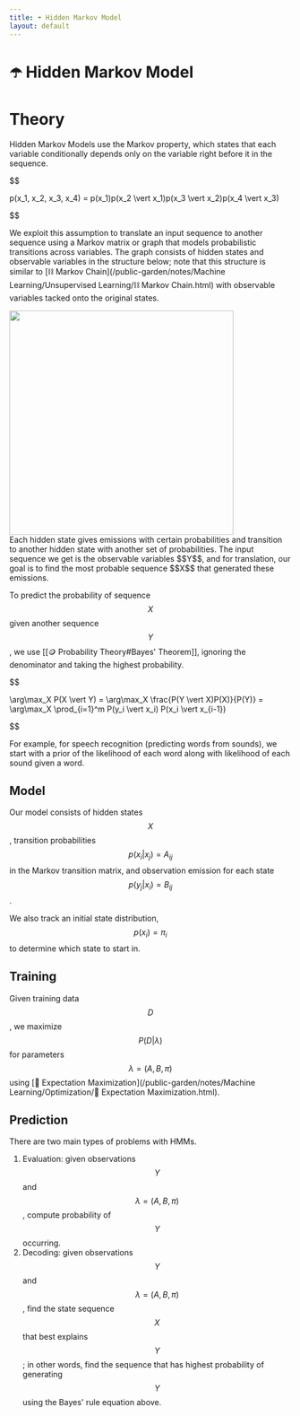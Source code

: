 ```yaml
---
title: ☂️ Hidden Markov Model
layout: default
---
```


# ☂️ Hidden Markov Model

# Theory
Hidden Markov Models use the Markov property, which states that each variable conditionally depends only on the variable right before it in the sequence.

$$

p(x_1, x_2, x_3, x_4) = p(x_1)p(x_2 \vert x_1)p(x_3 \vert x_2)p(x_4 \vert x_3)

$$

We exploit this assumption to translate an input sequence to another sequence using a Markov matrix or graph that models probabilistic transitions across variables. The graph consists of hidden states and observable variables in the structure below; note that this structure is similar to [⛓️ Markov Chain](/public-garden/notes/Machine Learning/Unsupervised Learning/⛓️ Markov Chain.html) with observable variables tacked onto the original states.

<div>
<img src="attachment:notes/Attachments/notes/Attachments/20221229103142.png.png" width="400"/>
</div>
Each hidden state gives emissions with certain probabilities and transition to another hidden state with another set of probabilities. The input sequence we get is the observable variables $$Y$$, and for translation, our goal is to find the most probable sequence $$X$$ that generated these emissions.

To predict the probability of sequence $$X$$ given another sequence $$Y$$, we use [[🪙 Probability Theory#Bayes' Theorem]], ignoring the denominator and taking the highest probability.

$$

\arg\max_X P(X \vert Y) = \arg\max_X \frac{P(Y \vert X)P(X)}{P(Y)} = \arg\max_X \prod_{i=1}^m P(y_i \vert x_i) P(x_i \vert x_{i-1})

$$

For example, for speech recognition (predicting words from sounds), we start with a prior of the likelihood of each word along with likelihood of each sound given a word.

## Model
Our model consists of hidden states $$X$$, transition probabilities $$p(x_i \vert x_j) = A_{ij}$$ in the Markov transition matrix, and observation emission for each state $$p(y_j \vert x_i) = B_{ij}$$.

We also track an initial state distribution, $$p(x_i) = \pi_i$$ to determine which state to start in.

## Training
Given training data $$D$$, we maximize $$P(D \vert \lambda)$$ for parameters $$\lambda = (A, B, \pi)$$ using [🎉 Expectation Maximization](/public-garden/notes/Machine Learning/Optimization/🎉 Expectation Maximization.html).

## Prediction
There are two main types of problems with HMMs.
1. Evaluation: given observations $$Y$$ and $$\lambda = (A, B, \pi)$$, compute probability of $$Y$$ occurring.
2. Decoding: given observations $$Y$$ and $$\lambda = (A, B, \pi)$$, find the state sequence $$X$$ that best explains $$Y$$; in other words, find the sequence that has highest probability of generating $$Y$$ using the Bayes' rule equation above.